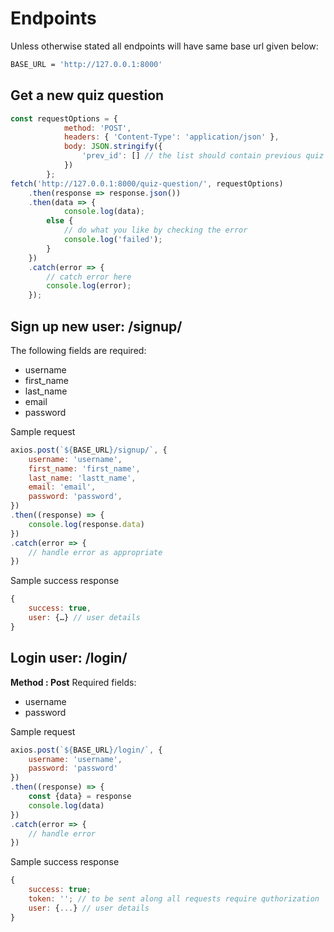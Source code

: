 # Endpoints

Unless otherwise stated all endpoints will have same base url given below:

```sh
BASE_URL = 'http://127.0.0.1:8000'
```

## Get a new quiz question

``` js
const requestOptions = {
            method: 'POST',
            headers: { 'Content-Type': 'application/json' },
            body: JSON.stringify({
                'prev_id': [] // the list should contain previous quiz id that the user has answered
            })
        };
fetch('http://127.0.0.1:8000/quiz-question/', requestOptions)
    .then(response => response.json())
    .then(data => {
            console.log(data);
        else {
            // do what you like by checking the error
            console.log('failed');
        }
    })
    .catch(error => {
        // catch error here
        console.log(error);
    });
```

## Sign up new user: /signup/

The following fields are required:

- username
- first_name
- last_name
- email
- password

Sample request

``` js
axios.post(`${BASE_URL}/signup/`, {
    username: 'username',
    first_name: 'first_name',
    last_name: 'lastt_name',
    email: 'email',
    password: 'password',
})
.then((response) => {
    console.log(response.data)
})
.catch(error => {
    // handle error as appropriate
})
```

Sample success response

```js
{
    success: true,
    user: {…} // user details
}
```

## Login user: /login/

**Method : Post**
Required fields:

- username
- password

Sample request

```js
axios.post(`${BASE_URL}/login/`, {
    username: 'username',
    password: 'password'
})
.then((response) => {
    const {data} = response
    console.log(data)
})
.catch(error => {
    // handle error
})
```

Sample success response

```js
{
    success: true;
    token: ''; // to be sent along all requests require quthorization
    user: {...} // user details
}
```
